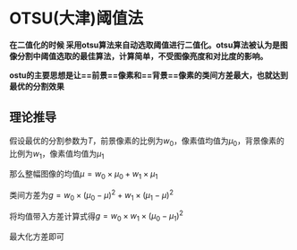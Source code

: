 # OTSU(大津)阈值法

**在二值化的时候 采用otsu算法来自动选取阈值进行二值化。otsu算法被认为是图像分割中阈值选取的最佳算法，计算简单，不受图像亮度和对比度的影响。**

**ostu的主要思想是让==前景==像素和==背景==像素的类间方差最大，也就达到最优的分割效果**

## 理论推导

假设最优的分割参数为$T$，前景像素的比例为$w_0$，像素值均值为$\mu_0$，背景像素的比例为$w_1$，像素值均值为$\mu_1$

那么整幅图像的均值$\mu = w_0 \times \mu_0 + w_1 \times \mu_1$

类间方差为$g = w_0 \times (\mu_0 - \mu)^2 + w_1 \times (\mu_1 - \mu)^2$

将均值带入方差计算式得$g=w_0 \times w_1 \times (\mu_0 - \mu_1)^2$

最大化方差即可